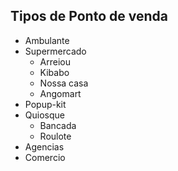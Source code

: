 ## Tipos de Ponto de venda

- Ambulante
- Supermercado
  - Arreiou
  - Kibabo
  - Nossa casa
  - Angomart
- Popup-kit
- Quiosque
  - Bancada
  - Roulote
- Agencias
- Comercio
